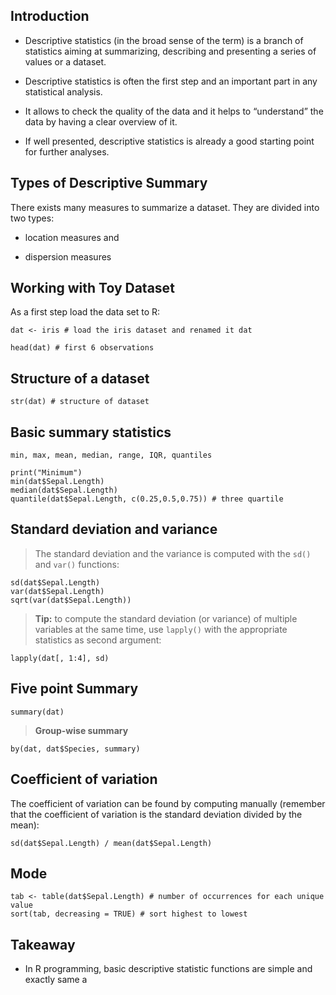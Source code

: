 ## Introduction

- Descriptive statistics (in the broad sense of the term) is a branch of statistics aiming at summarizing, describing and presenting a series of values or a dataset.

- Descriptive statistics is often the first step and an important part in any statistical analysis.

- It allows to check the quality of the data and it helps to “understand” the data by having a clear overview of it.

- If well presented, descriptive statistics is already a good starting point for further analyses.

## Types of Descriptive Summary

There exists many measures to summarize a dataset. They are divided into two types:

- location measures and

- dispersion measures

## Working with Toy Dataset


As a first step load the data set to R:

```{r}
dat <- iris # load the iris dataset and renamed it dat
```

```{r}
head(dat) # first 6 observations
```

## Structure of a dataset

```{r}
str(dat) # structure of dataset

```


## Basic summary statistics

```
min, max, mean, median, range, IQR, quantiles

```

```{r}
print("Minimum")
min(dat$Sepal.Length)
median(dat$Sepal.Length)
quantile(dat$Sepal.Length, c(0.25,0.5,0.75)) # three quartile
```


## Standard deviation and variance

> The standard deviation and the variance is computed with the `sd()` and `var()` functions:

```{r}
sd(dat$Sepal.Length)
var(dat$Sepal.Length)
sqrt(var(dat$Sepal.Length))
```

>**Tip:** to compute the standard deviation (or variance) of multiple variables at the same time, use `lapply()` with the appropriate statistics as second argument:

```{r}
lapply(dat[, 1:4], sd)
```

## Five point Summary

```{r}
summary(dat)
```

>**Group-wise summary**

```{r}
by(dat, dat$Species, summary)

```

## Coefficient of variation

The coefficient of variation can be found by computing manually (remember that the coefficient of variation is the standard deviation divided by the mean):

```{r}
sd(dat$Sepal.Length) / mean(dat$Sepal.Length)
```
## Mode

```{r}
tab <- table(dat$Sepal.Length) # number of occurrences for each unique value
sort(tab, decreasing = TRUE) # sort highest to lowest
```

## Takeaway

- In R programming, basic descriptive statistic functions are simple and exactly same a
